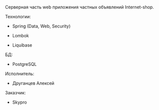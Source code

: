 Серверная часть web приложения частных объявлений Internet-shop.

Технологии:

 * Spring (Data, Web, Security)
  
 * Lombok
  
 * Liquibase
  
БД:

 * PostgreSQL
  
Исполнитель:

 * Друганцев Алексей
  
Заказчик:

 * Skypro

